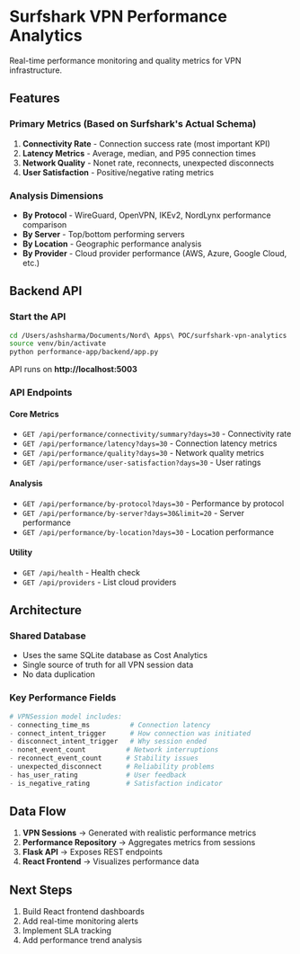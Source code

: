 # Surfshark VPN Performance Analytics

Real-time performance monitoring and quality metrics for VPN infrastructure.

## Features

### Primary Metrics (Based on Surfshark's Actual Schema)
1. **Connectivity Rate** - Connection success rate (most important KPI)
2. **Latency Metrics** - Average, median, and P95 connection times
3. **Network Quality** - Nonet rate, reconnects, unexpected disconnects
4. **User Satisfaction** - Positive/negative rating metrics

### Analysis Dimensions
- **By Protocol** - WireGuard, OpenVPN, IKEv2, NordLynx performance comparison
- **By Server** - Top/bottom performing servers
- **By Location** - Geographic performance analysis
- **By Provider** - Cloud provider performance (AWS, Azure, Google Cloud, etc.)

## Backend API

### Start the API
```bash
cd /Users/ashsharma/Documents/Nord\ Apps\ POC/surfshark-vpn-analytics
source venv/bin/activate
python performance-app/backend/app.py
```

API runs on **http://localhost:5003**

### API Endpoints

#### Core Metrics
- `GET /api/performance/connectivity/summary?days=30` - Connectivity rate
- `GET /api/performance/latency?days=30` - Connection latency metrics
- `GET /api/performance/quality?days=30` - Network quality metrics
- `GET /api/performance/user-satisfaction?days=30` - User ratings

#### Analysis
- `GET /api/performance/by-protocol?days=30` - Performance by protocol
- `GET /api/performance/by-server?days=30&limit=20` - Server performance
- `GET /api/performance/by-location?days=30` - Location performance

#### Utility
- `GET /api/health` - Health check
- `GET /api/providers` - List cloud providers

## Architecture

### Shared Database
- Uses the same SQLite database as Cost Analytics
- Single source of truth for all VPN session data
- No data duplication

### Key Performance Fields
```python
# VPNSession model includes:
- connecting_time_ms          # Connection latency
- connect_intent_trigger      # How connection was initiated
- disconnect_intent_trigger   # Why session ended
- nonet_event_count          # Network interruptions
- reconnect_event_count      # Stability issues
- unexpected_disconnect      # Reliability problems
- has_user_rating            # User feedback
- is_negative_rating         # Satisfaction indicator
```

## Data Flow

1. **VPN Sessions** → Generated with realistic performance metrics
2. **Performance Repository** → Aggregates metrics from sessions
3. **Flask API** → Exposes REST endpoints
4. **React Frontend** → Visualizes performance data

## Next Steps

1. Build React frontend dashboards
2. Add real-time monitoring alerts
3. Implement SLA tracking
4. Add performance trend analysis

